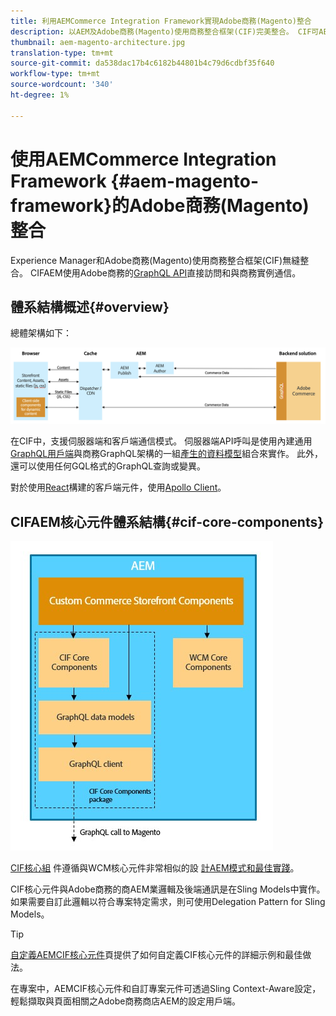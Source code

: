 ```yaml
---
title: 利用AEMCommerce Integration Framework實現Adobe商務(Magento)整合
description: 以AEM及Adobe商務(Magento)使用商務整合框架(CIF)完美整合。 CIF可AEM以訪問Magento實例，並通過GraphQL與Magento通信。 此外，還可讓AEM作者使用「產品與類別挑選器」和「產品主控台」來瀏覽從Magento中隨選擷取的產品與類別資料。 此外，CIF還提供了一個現成的店面，可以加快商業項目。
thumbnail: aem-magento-architecture.jpg
translation-type: tm+mt
source-git-commit: da538dac17b4c6182b44801b4c79d6cdbf35f640
workflow-type: tm+mt
source-wordcount: '340'
ht-degree: 1%

---
```


# 使用AEMCommerce Integration Framework {#aem-magento-framework}的Adobe商務(Magento)整合

Experience Manager和Adobe商務(Magento)使用商務整合框架(CIF)無縫整合。 CIFAEM使用Adobe商務的[GraphQL API](https://devdocs.magento.com/guides/v2.4/graphql/)直接訪問和與商務實例通信。

## 體系結構概述{#overview}

總體架構如下：

![CIF體系結構概述](../assets/AEM_Magento_Architecture.png)

在CIF中，支援伺服器端和客戶端通信模式。
伺服器端API呼叫是使用內建通用[GraphQL用戶端](https://github.com/adobe/commerce-cif-graphql-client)與商務GraphQL架構的一組[產生的資料模型](https://github.com/adobe/commerce-cif-magento-graphql)組合來實作。 此外，還可以使用任何GQL格式的GraphQL查詢或變異。

對於使用[React](https://reactjs.org/)構建的客戶端元件，使用[Apollo Client](https://www.apollographql.com/docs/react/)。

## CIFAEM核心元件體系結構{#cif-core-components}

![AEMCIF核心元件架構](../assets/cif-component-architecture.jpg)

[CIF核心組](https://github.com/adobe/aem-core-cif-components) 件遵循與WCM核心元件非常相似的設 [計AEM模式和最佳實踐](https://github.com/adobe/aem-core-wcm-components)。

CIF核心元件與Adobe商務的商AEM業邏輯及後端通訊是在Sling Models中實作。 如果需要自訂此邏輯以符合專案特定需求，則可使用Delegation Pattern for Sling Models。

>[!TIP]
>
>[自定義AEMCIF核心元件](../customizing/customize-cif-components.md)頁提供了如何自定義CIF核心元件的詳細示例和最佳做法。

在專案中，AEMCIF核心元件和自訂專案元件可透過Sling Context-Aware設定，輕鬆擷取與頁面相關之Adobe商務商店AEM的設定用戶端。
